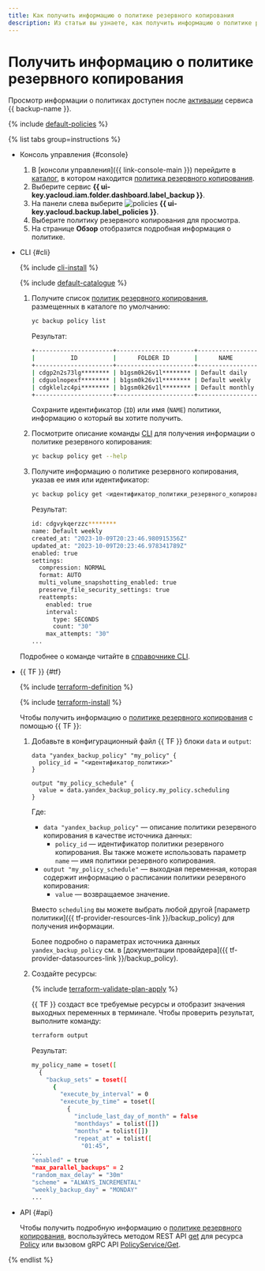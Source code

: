 ```yaml
---
title: Как получить информацию о политике резервного копирования
description: Из статьи вы узнаете, как получить информацию о политике резервного копирования {{ backup-full-name }}.
---
```


# Получить информацию о политике резервного копирования

Просмотр информации о политиках доступен после [активации](../../concepts/index.md#providers) сервиса {{ backup-name }}.

{% include [default-policies](../../../_includes/backup/default-policies.md) %}

{% list tabs group=instructions %}

- Консоль управления {#console}

  1. В [консоли управления]({{ link-console-main }}) перейдите в [каталог](../../../resource-manager/concepts/resources-hierarchy.md#folder), в котором находится [политика резервного копирования](../../../backup/concepts/policy.md).
  1. Выберите сервис **{{ ui-key.yacloud.iam.folder.dashboard.label_backup }}**.
  1. На панели слева выберите ![policies](../../../_assets/console-icons/calendar.svg) **{{ ui-key.yacloud.backup.label_policies }}**.
  1. Выберите политику резервного копирования для просмотра.
  1. На странице **Обзор** отобразится подробная информация о политике.

- CLI {#cli}

  {% include [cli-install](../../../_includes/cli-install.md) %}

  {% include [default-catalogue](../../../_includes/default-catalogue.md) %}

  1. Получите список [политик резервного копирования](../../../backup/concepts/policy.md), размещенных в каталоге по умолчанию:

     ```bash
     yc backup policy list
     ```  

     Результат:

     ```bash
     +----------------------+----------------------+-----------------+---------+---------------------+---------------------+
     |          ID          |      FOLDER ID       |      NAME       | ENABLED |     CREATED AT      |     UPDATED AT      |
     +----------------------+----------------------+-----------------+---------+---------------------+---------------------+
     | cdgp2n2s73lg******** | b1gsm0k26v1l******** | Default daily   | true    | 2023-07-20 13:55:14 | 2024-08-15 08:27:41 |
     | cdguolnopexf******** | b1gsm0k26v1l******** | Default weekly  | true    | 2023-07-20 13:55:14 | 2023-09-05 16:24:05 |
     | cdgklelzc4pi******** | b1gsm0k26v1l******** | Default monthly | true    | 2023-07-20 13:55:15 | 2024-09-02 08:40:18 |
     +----------------------+----------------------+-----------------+---------+---------------------+---------------------+
     ```
  
     Сохраните идентификатор (`ID`) или имя (`NAME`) политики, информацию о который вы хотите получить.

  1. Посмотрите описание команды [CLI](../../../cli/) для получения информации о политике резервного копирования:

     ```bash
     yc backup policy get --help
     ```

  1. Получите информацию о политике резервного копирования, указав ее имя или идентификатор:

     ```bash
     yc backup policy get <идентификатор_политики_резервного_копирования>
     ```

     Результат:

     ```bash
     id: cdgvykqerzzc********
     name: Default weekly
     created_at: "2023-10-09T20:23:46.980915356Z"
     updated_at: "2023-10-09T20:23:46.978341789Z"
     enabled: true
     settings:
       compression: NORMAL
       format: AUTO
       multi_volume_snapshotting_enabled: true
       preserve_file_security_settings: true
       reattempts:
         enabled: true
         interval:
           type: SECONDS
           count: "30"
         max_attempts: "30"
     ...
     ```

  Подробнее о команде читайте в [справочнике CLI](../../../cli/cli-ref/managed-services/backup/policy/get.md).

- {{ TF }} {#tf}

  {% include [terraform-definition](../../../_tutorials/_tutorials_includes/terraform-definition.md) %}

  {% include [terraform-install](../../../_includes/terraform-install.md) %}

  Чтобы получить информацию о [политике резервного копирования](../../concepts/policy.md) с помощью {{ TF }}:

  1. Добавьте в конфигурационный файл {{ TF }} блоки `data` и `output`:

      ```hcl
      data "yandex_backup_policy" "my_policy" {
        policy_id = "<идентификатор_политики>"
      }

      output "my_policy_schedule" {
        value = data.yandex_backup_policy.my_policy.scheduling
      }
      ```

      Где:

      * `data "yandex_backup_policy"` — описание политики резервного копирования в качестве источника данных:
        * `policy_id` — идентификатор политики резервного копирования. Вы также можете использовать параметр `name` — имя политики резервного копирования.
      * `output "my_policy_schedule"` — выходная переменная, которая содержит информацию о расписании политики резервного копирования:
        * `value` — возвращаемое значение.

      Вместо `scheduling` вы можете выбрать любой другой [параметр политики]({{ tf-provider-resources-link }}/backup_policy) для получения информации.

      Более подробно о параметрах источника данных `yandex_backup_policy` см. в [документации провайдера]({{ tf-provider-datasources-link }}/backup_policy).

  1. Создайте ресурсы:

      {% include [terraform-validate-plan-apply](../../../_tutorials/_tutorials_includes/terraform-validate-plan-apply.md) %}

      {{ TF }} создаст все требуемые ресурсы и отобразит значения выходных переменных в терминале. Чтобы проверить результат, выполните команду:

      ```bash
      terraform output
      ```

      Результат:

      ```bash
      my_policy_name = toset([
        {
          "backup_sets" = toset([
            {
              "execute_by_interval" = 0
              "execute_by_time" = toset([
                {
                  "include_last_day_of_month" = false
                  "monthdays" = tolist([])
                  "months" = tolist([])
                  "repeat_at" = tolist([
                    "01:45",
      ...
      "enabled" = true
      "max_parallel_backups" = 2
      "random_max_delay" = "30m"
      "scheme" = "ALWAYS_INCREMENTAL"
      "weekly_backup_day" = "MONDAY"
      ...
      ```

- API {#api}

  Чтобы получить подробную информацию о [политике резервного копирования](../../concepts/policy.md), воспользуйтесь методом REST API [get](../../backup/api-ref/Policy/get.md) для ресурса [Policy](../../backup/api-ref/Policy/index.md) или вызовом gRPC API [PolicyService/Get](../../backup/api-ref/grpc/policy_service.md#Get).

{% endlist %}